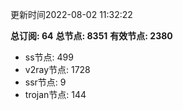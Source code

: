 更新时间2022-08-02 11:32:22

**总订阅: 64**
**总节点: 8351**
**有效节点: 2380**
- ss节点: 499
- v2ray节点: 1728
- ssr节点: 9
- trojan节点: 144
